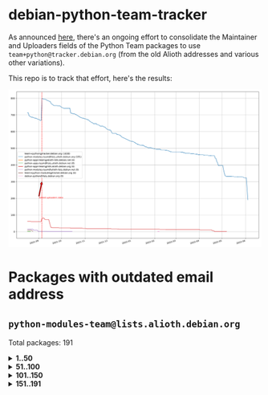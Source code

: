 # debian-python-team-tracker



As announced [here](https://lists.debian.org/debian-python/2021/08/msg00006.html), there's an ongoing effort to consolidate the Maintainer and Uploaders fields of the Python Team packages to use `team+python@tracker.debian.org` (from the old Alioth addresses and various other variations).



This repo is to track that effort, here's the results:



![Python team emails](images/python_team_emails.svg)


# Packages with outdated email address

## `python-modules-team@lists.alioth.debian.org`
Total packages: 191
<details>
<summary><b>1..50</b></summary>


| # | Package | Version |
| --- | --- | --- |
| 1 | [colorclass](https://tracker.debian.org/colorclass) | 2.2.0-2.2 |
| 2 | [cookiecutter](https://tracker.debian.org/cookiecutter) | 1.7.3-1 |
| 3 | [debiancontributors](https://tracker.debian.org/debiancontributors) | 0.7.8-2 |
| 4 | [devpi-common](https://tracker.debian.org/devpi-common) | 3.2.2-1.1 |
| 5 | [django-bitfield](https://tracker.debian.org/django-bitfield) | 1.9.6-2 |
| 6 | [django-hvad](https://tracker.debian.org/django-hvad) | 1.8.0-1.1 |
| 7 | [django-js-reverse](https://tracker.debian.org/django-js-reverse) | 0.7.3-1.1 |
| 8 | [django-nose](https://tracker.debian.org/django-nose) | 1.4.6-2.1 |
| 9 | [django-pipeline](https://tracker.debian.org/django-pipeline) | 1.6.14-3 |
| 10 | [dnsdiag](https://tracker.debian.org/dnsdiag) | 2.0.2-1 |
| 11 | [faker](https://tracker.debian.org/faker) | 0.9.3-0.1 |
| 12 | [fastchunking](https://tracker.debian.org/fastchunking) | 0.0.3-2 |
| 13 | [flask-api](https://tracker.debian.org/flask-api) | 1.1+dfsg-1.1 |
| 14 | [flask-ldapconn](https://tracker.debian.org/flask-ldapconn) | 0.7.2-1.1 |
| 15 | [flask-mail](https://tracker.debian.org/flask-mail) | 0.9.1+dfsg1-1.1 |
| 16 | [flask-script](https://tracker.debian.org/flask-script) | 2.0.6-2 |
| 17 | [hachoir](https://tracker.debian.org/hachoir) | 3.1.0+dfsg-3 |
| 18 | [kivy](https://tracker.debian.org/kivy) | 1.11.0-2 |
| 19 | [mockldap](https://tracker.debian.org/mockldap) | 0.3.0-4 |
| 20 | [networkx](https://tracker.debian.org/networkx) | 2.5+ds-2 |
| 21 | [okasha](https://tracker.debian.org/okasha) | 0.2.4-4 |
| 22 | [portio](https://tracker.debian.org/portio) | 0.5-4 |
| 23 | [power](https://tracker.debian.org/power) | 1.4+dfsg-4 |
| 24 | [pycallgraph](https://tracker.debian.org/pycallgraph) | 1.1.3-1.2 |
| 25 | [pydenticon](https://tracker.debian.org/pydenticon) | 0.3.1-2 |
| 26 | [pydle](https://tracker.debian.org/pydle) | 0.9.4-2 |
| 27 | [pyfg](https://tracker.debian.org/pyfg) | 0.50-2 |
| 28 | [pyinotify](https://tracker.debian.org/pyinotify) | 0.9.6-1.3 |
| 29 | [pyiosxr](https://tracker.debian.org/pyiosxr) | 0.52-1.1 |
| 30 | [pylibmc](https://tracker.debian.org/pylibmc) | 1.5.2-3 |
| 31 | [pynliner](https://tracker.debian.org/pynliner) | 0.8.0-2 |
| 32 | [pyopengl](https://tracker.debian.org/pyopengl) | 3.1.5+dfsg-1 |
| 33 | [pyprind](https://tracker.debian.org/pyprind) | 2.11.2-2 |
| 34 | [pysimplesoap](https://tracker.debian.org/pysimplesoap) | 1.16.2-3 |
| 35 | [pytds](https://tracker.debian.org/pytds) | 1.10.0-1 |
| 36 | [pytest-bdd](https://tracker.debian.org/pytest-bdd) | 3.2.1-1 |
| 37 | [pytest-runner](https://tracker.debian.org/pytest-runner) | 2.11.1-1.2 |
| 38 | [python-aioinflux](https://tracker.debian.org/python-aioinflux) | 0.9.0-2 |
| 39 | [python-base58](https://tracker.debian.org/python-base58) | 1.0.3-1.1 |
| 40 | [python-box](https://tracker.debian.org/python-box) | 3.4.6-2 |
| 41 | [python-click-log](https://tracker.debian.org/python-click-log) | 0.2.1-2 |
| 42 | [python-colour](https://tracker.debian.org/python-colour) | 0.1.5-2 |
| 43 | [python-consul](https://tracker.debian.org/python-consul) | 0.7.1-1.1 |
| 44 | [python-decorator](https://tracker.debian.org/python-decorator) | 4.4.2-2 |
| 45 | [python-demjson](https://tracker.debian.org/python-demjson) | 2.2.4-5 |
| 46 | [python-django-push-notifications](https://tracker.debian.org/python-django-push-notifications) | 1.4.1-1 |
| 47 | [python-django-simple-history](https://tracker.debian.org/python-django-simple-history) | 2.7.0-1.1 |
| 48 | [python-envs](https://tracker.debian.org/python-envs) | 1.2.6-1.1 |
| 49 | [python-etcd](https://tracker.debian.org/python-etcd) | 0.4.5-2 |
| 50 | [python-ewmh](https://tracker.debian.org/python-ewmh) | 0.1.6-2 |
</details>
<details>
<summary><b>51..100</b></summary>

| # | Package | Version |
| --- | --- | --- |
| 51 | [python-gflags](https://tracker.debian.org/python-gflags) | 1.5.1-7 |
| 52 | [python-hpilo](https://tracker.debian.org/python-hpilo) | 4.3-3 |
| 53 | [python-iniparse](https://tracker.debian.org/python-iniparse) | 0.4-3 |
| 54 | [python-ipfix](https://tracker.debian.org/python-ipfix) | 0.9.7-2 |
| 55 | [python-junit-xml](https://tracker.debian.org/python-junit-xml) | 1.9-1 |
| 56 | [python-kanboard](https://tracker.debian.org/python-kanboard) | 1.0.1-1.1 |
| 57 | [python-ldap](https://tracker.debian.org/python-ldap) | 3.2.0-4 |
| 58 | [python-libguess](https://tracker.debian.org/python-libguess) | 1.1-4 |
| 59 | [python-mailer](https://tracker.debian.org/python-mailer) | 0.8.1-4 |
| 60 | [python-mastodon](https://tracker.debian.org/python-mastodon) | 1.5.1-1 |
| 61 | [python-model-mommy](https://tracker.debian.org/python-model-mommy) | 1.6.0-2 |
| 62 | [python-offtrac](https://tracker.debian.org/python-offtrac) | 0.1.0-2.1 |
| 63 | [python-openidc-client](https://tracker.debian.org/python-openidc-client) | 0.6.0-1.1 |
| 64 | [python-pathtools](https://tracker.debian.org/python-pathtools) | 0.1.2-4 |
| 65 | [python-pem](https://tracker.debian.org/python-pem) | 19.1.0-1 |
| 66 | [python-persistent](https://tracker.debian.org/python-persistent) | 4.6.4-0.2 |
| 67 | [python-pex](https://tracker.debian.org/python-pex) | 1.1.14-3.1 |
| 68 | [python-pgpdump](https://tracker.debian.org/python-pgpdump) | 1.5-2 |
| 69 | [python-phonenumbers](https://tracker.debian.org/python-phonenumbers) | 8.12.1-1 |
| 70 | [python-plaster](https://tracker.debian.org/python-plaster) | 1.0-2 |
| 71 | [python-plaster-pastedeploy](https://tracker.debian.org/python-plaster-pastedeploy) | 0.5-3 |
| 72 | [python-progressbar](https://tracker.debian.org/python-progressbar) | 2.5-2 |
| 73 | [python-py-zipkin](https://tracker.debian.org/python-py-zipkin) | 0.15.0-1.1 |
| 74 | [python-pysnmp4-apps](https://tracker.debian.org/python-pysnmp4-apps) | 0.3.2-2.2 |
| 75 | [python-ratelimiter](https://tracker.debian.org/python-ratelimiter) | 1.2.0.post0-1 |
| 76 | [python-releases](https://tracker.debian.org/python-releases) | 1.6.3-1 |
| 77 | [python-repoze.sphinx.autointerface](https://tracker.debian.org/python-repoze.sphinx.autointerface) | 0.8-0.2 |
| 78 | [python-requests-ntlm](https://tracker.debian.org/python-requests-ntlm) | 1.1.0-1.1 |
| 79 | [python-rpaths](https://tracker.debian.org/python-rpaths) | 0.13-1.1 |
| 80 | [python-schedutils](https://tracker.debian.org/python-schedutils) | 0.6-2.1 |
| 81 | [python-service-identity](https://tracker.debian.org/python-service-identity) | 18.1.0-6 |
| 82 | [python-shellescape](https://tracker.debian.org/python-shellescape) | 3.4.1-4 |
| 83 | [python-simpy](https://tracker.debian.org/python-simpy) | 2.3.1+dfsg-2 |
| 84 | [python-simpy3](https://tracker.debian.org/python-simpy3) | 3.0.11-2 |
| 85 | [python-slimmer](https://tracker.debian.org/python-slimmer) | 0.1.30-8 |
| 86 | [python-slugify](https://tracker.debian.org/python-slugify) | 4.0.0-1 |
| 87 | [python-smstrade](https://tracker.debian.org/python-smstrade) | 0.2.4-6 |
| 88 | [python-socketpool](https://tracker.debian.org/python-socketpool) | 0.5.3-5 |
| 89 | [python-sphinx-issues](https://tracker.debian.org/python-sphinx-issues) | 1.2.0-2 |
| 90 | [python-spur](https://tracker.debian.org/python-spur) | 0.3.21-1 |
| 91 | [python-statsd](https://tracker.debian.org/python-statsd) | 3.3.0-2 |
| 92 | [python-stopit](https://tracker.debian.org/python-stopit) | 1.1.2-1 |
| 93 | [python-structlog](https://tracker.debian.org/python-structlog) | 20.1.0-1 |
| 94 | [python-sunlight](https://tracker.debian.org/python-sunlight) | 1.1.5-3 |
| 95 | [python-suntime](https://tracker.debian.org/python-suntime) | 1.2.5-2 |
| 96 | [python-tempita](https://tracker.debian.org/python-tempita) | 0.5.2-6 |
| 97 | [python-test-server](https://tracker.debian.org/python-test-server) | 0.0.27-2 |
| 98 | [python-testing.common.database](https://tracker.debian.org/python-testing.common.database) | 2.0.0-2 |
| 99 | [python-testing.mysqld](https://tracker.debian.org/python-testing.mysqld) | 1.4.0-4 |
| 100 | [python-testing.postgresql](https://tracker.debian.org/python-testing.postgresql) | 1.3.0-2 |
</details>
<details>
<summary><b>101..150</b></summary>

| # | Package | Version |
| --- | --- | --- |
| 101 | [python-thriftpy](https://tracker.debian.org/python-thriftpy) | 0.3.9+ds1-1 |
| 102 | [python-tinycss](https://tracker.debian.org/python-tinycss) | 0.4-3 |
| 103 | [python-tktreectrl](https://tracker.debian.org/python-tktreectrl) | 2.0.2-3 |
| 104 | [python-translationstring](https://tracker.debian.org/python-translationstring) | 1.4-1 |
| 105 | [python-twitter](https://tracker.debian.org/python-twitter) | 3.3-2 |
| 106 | [python-typeguard](https://tracker.debian.org/python-typeguard) | 2.2.2-1.1 |
| 107 | [python-udatetime](https://tracker.debian.org/python-udatetime) | 0.0.16-4 |
| 108 | [python-unicodecsv](https://tracker.debian.org/python-unicodecsv) | 0.14.1-2 |
| 109 | [python-urlobject](https://tracker.debian.org/python-urlobject) | 2.4.3-3 |
| 110 | [python-urwidtrees](https://tracker.debian.org/python-urwidtrees) | 1.0.3.dev0-1 |
| 111 | [python-utils](https://tracker.debian.org/python-utils) | 2.3.0-2 |
| 112 | [python-vagrant](https://tracker.debian.org/python-vagrant) | 0.5.15-3 |
| 113 | [python-venusian](https://tracker.debian.org/python-venusian) | 3.0.0-1 |
| 114 | [python-vobject](https://tracker.debian.org/python-vobject) | 0.9.6.1-0.2 |
| 115 | [python-webob](https://tracker.debian.org/python-webob) | 1:1.8.6-1.1 |
| 116 | [python-wget](https://tracker.debian.org/python-wget) | 3.2-3 |
| 117 | [python-wheezy.template](https://tracker.debian.org/python-wheezy.template) | 0.1.167-2 |
| 118 | [python-whoosh](https://tracker.debian.org/python-whoosh) | 2.7.4+git6-g9134ad92-5 |
| 119 | [python-wither](https://tracker.debian.org/python-wither) | 1.1-2 |
| 120 | [python-wsgilog](https://tracker.debian.org/python-wsgilog) | 0.3.1-3 |
| 121 | [python-yaswfp](https://tracker.debian.org/python-yaswfp) | 0.9.3-1.1 |
| 122 | [python-zc.customdoctests](https://tracker.debian.org/python-zc.customdoctests) | 1.0.1-2 |
| 123 | [python-zipp](https://tracker.debian.org/python-zipp) | 1.0.0-3 |
| 124 | [python-zxcvbn](https://tracker.debian.org/python-zxcvbn) | 4.4.28-2 |
| 125 | [python3-proselint](https://tracker.debian.org/python3-proselint) | 0.10.2-2 |
| 126 | [pythondialog](https://tracker.debian.org/pythondialog) | 3.5.1-1 |
| 127 | [pytoml](https://tracker.debian.org/pytoml) | 0.1.21-1 |
| 128 | [pyuca](https://tracker.debian.org/pyuca) | 1.2-2 |
| 129 | [pyutilib](https://tracker.debian.org/pyutilib) | 5.8.0-1 |
| 130 | [pywavelets](https://tracker.debian.org/pywavelets) | 1.1.1-1 |
| 131 | [pywinrm](https://tracker.debian.org/pywinrm) | 0.3.0-2 |
| 132 | [quark-sphinx-theme](https://tracker.debian.org/quark-sphinx-theme) | 0.5.1-2 |
| 133 | [redis-py-cluster](https://tracker.debian.org/redis-py-cluster) | 2.0.0-1 |
| 134 | [reparser](https://tracker.debian.org/reparser) | 1.4.3-1 |
| 135 | [requests-aws](https://tracker.debian.org/requests-aws) | 0.1.5-2 |
| 136 | [ripe-atlas-cousteau](https://tracker.debian.org/ripe-atlas-cousteau) | 1.4.2-3 |
| 137 | [ripe-atlas-sagan](https://tracker.debian.org/ripe-atlas-sagan) | 1.2.2-2 |
| 138 | [robot-detection](https://tracker.debian.org/robot-detection) | 0.4.0-2 |
| 139 | [routes](https://tracker.debian.org/routes) | 2.5.1-1 |
| 140 | [sgmllib3k](https://tracker.debian.org/sgmllib3k) | 1.0.0-3 |
| 141 | [simplegeneric](https://tracker.debian.org/simplegeneric) | 0.8.1-3 |
| 142 | [singledispatch](https://tracker.debian.org/singledispatch) | 3.4.0.3-3 |
| 143 | [sireader](https://tracker.debian.org/sireader) | 1.1.1-2 |
| 144 | [sleekxmpp](https://tracker.debian.org/sleekxmpp) | 1.3.3-6 |
| 145 | [slimit](https://tracker.debian.org/slimit) | 0.8.1-4 |
| 146 | [smartypants](https://tracker.debian.org/smartypants) | 2.0.0-2 |
| 147 | [sortedcontainers](https://tracker.debian.org/sortedcontainers) | 2.1.0-2 |
| 148 | [speaklater](https://tracker.debian.org/speaklater) | 1.3-5 |
| 149 | [sphinx](https://tracker.debian.org/sphinx) | 1.8.5-3 |
| 150 | [sphinx](https://tracker.debian.org/sphinx) | 1.8.5-4 |
</details>
<details>
<summary><b>151..191</b></summary>

| # | Package | Version |
| --- | --- | --- |
| 151 | [sphinx](https://tracker.debian.org/sphinx) | 1.8.5-5 |
| 152 | [sphinx](https://tracker.debian.org/sphinx) | 2.4.3-4 |
| 153 | [sphinx-autorun](https://tracker.debian.org/sphinx-autorun) | 1.1.0-3.1 |
| 154 | [sphinx-celery](https://tracker.debian.org/sphinx-celery) | 2.0.0-1 |
| 155 | [sphinx-intl](https://tracker.debian.org/sphinx-intl) | 2.0.1-2 |
| 156 | [sphinxcontrib-doxylink](https://tracker.debian.org/sphinxcontrib-doxylink) | 1.5-1 |
| 157 | [sphinxcontrib-log-cabinet](https://tracker.debian.org/sphinxcontrib-log-cabinet) | 1.0.1-2 |
| 158 | [sphinxcontrib-qthelp](https://tracker.debian.org/sphinxcontrib-qthelp) | 1.0.3-2 |
| 159 | [sphinxcontrib-rubydomain](https://tracker.debian.org/sphinxcontrib-rubydomain) | 0.1~dev-20100804-2 |
| 160 | [sphinxcontrib-websupport](https://tracker.debian.org/sphinxcontrib-websupport) | 1.2.4-1 |
| 161 | [sphinxtesters](https://tracker.debian.org/sphinxtesters) | 0.2.3-1 |
| 162 | [sshpubkeys](https://tracker.debian.org/sshpubkeys) | 3.1.0-2.1 |
| 163 | [sshtunnel](https://tracker.debian.org/sshtunnel) | 0.1.4-2 |
| 164 | [stardicter](https://tracker.debian.org/stardicter) | 1.2-1 |
| 165 | [straight.plugin](https://tracker.debian.org/straight.plugin) | 1.4.1-3 |
| 166 | [stsci.distutils](https://tracker.debian.org/stsci.distutils) | 0.3.7-5 |
| 167 | [tagpy](https://tracker.debian.org/tagpy) | 2013.1-7 |
| 168 | [terminaltables](https://tracker.debian.org/terminaltables) | 3.1.0-3 |
| 169 | [texext](https://tracker.debian.org/texext) | 0.6.6-2 |
| 170 | [tinydb](https://tracker.debian.org/tinydb) | 3.15.2-2 |
| 171 | [translation-finder](https://tracker.debian.org/translation-finder) | 1.0-1 |
| 172 | [transmissionrpc](https://tracker.debian.org/transmissionrpc) | 0.11-4 |
| 173 | [txws](https://tracker.debian.org/txws) | 0.9.1-4 |
| 174 | [txzmq](https://tracker.debian.org/txzmq) | 0.8.0-2 |
| 175 | [typogrify](https://tracker.debian.org/typogrify) | 1:2.0.7-2 |
| 176 | [u-msgpack-python](https://tracker.debian.org/u-msgpack-python) | 2.3.0-2 |
| 177 | [vim-autopep8](https://tracker.debian.org/vim-autopep8) | 1.2.0-2 |
| 178 | [vsts-cd-manager](https://tracker.debian.org/vsts-cd-manager) | 1.0.2-3 |
| 179 | [wchartype](https://tracker.debian.org/wchartype) | 0.1-2 |
| 180 | [webpy](https://tracker.debian.org/webpy) | 1:0.61-1 |
| 181 | [whichcraft](https://tracker.debian.org/whichcraft) | 0.4.1-2 |
| 182 | [wikitrans](https://tracker.debian.org/wikitrans) | 1.3-1 |
| 183 | [willow](https://tracker.debian.org/willow) | 1.4-1 |
| 184 | [wlc](https://tracker.debian.org/wlc) | 1.2-1 |
| 185 | [wokkel](https://tracker.debian.org/wokkel) | 18.0.0-3.1 |
| 186 | [wsgiproxy2](https://tracker.debian.org/wsgiproxy2) | 0.4.5-1.1 |
| 187 | [wtf-peewee](https://tracker.debian.org/wtf-peewee) | 3.0.0+dfsg-2 |
| 188 | [wtforms](https://tracker.debian.org/wtforms) | 2.2.1-2 |
| 189 | [xlwt](https://tracker.debian.org/xlwt) | 1.3.0-3 |
| 190 | [zc.lockfile](https://tracker.debian.org/zc.lockfile) | 2.0-1 |
| 191 | [zict](https://tracker.debian.org/zict) | 2.0.0-1 |
</details>
